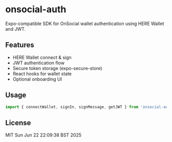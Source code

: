 # onsocial-auth

Expo-compatible SDK for OnSocial wallet authentication using HERE Wallet and JWT.

## Features

- HERE Wallet connect & sign
- JWT authentication flow
- Secure token storage (expo-secure-store)
- React hooks for wallet state
- Optional onboarding UI

## Usage

```ts
import { connectWallet, signIn, signMessage, getJWT } from 'onsocial-auth';
```

## License

MIT
Sun Jun 22 22:09:38 BST 2025
